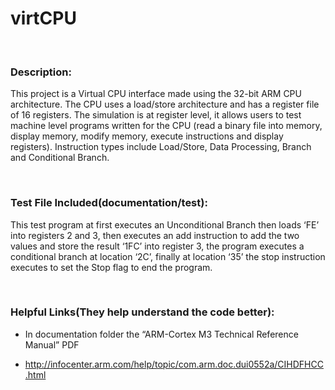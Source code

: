 virtCPU
=======

 

### Description:

This project is a Virtual CPU interface made using the 32-bit ARM CPU
architecture. The CPU uses a load/store architecture and has a register file
of 16 registers. The simulation is at register level, it allows users to
test machine level programs written for the CPU (read a binary file into
memory, display memory, modify memory, execute instructions and display
registers). Instruction types include Load/Store, Data Processing, Branch
and Conditional Branch.

 

### Test File Included(documentation/test):

This test program at first executes an Unconditional Branch then loads ‘FE’ into
registers 2 and 3, then executes an add instruction to add the two values and
store the result  ‘1FC’ into register 3, the program executes a conditional
branch at location ‘2C’, finally at location ‘35’ the stop instruction executes
to set the Stop flag to end the program.

 

### Helpful Links(They help understand the code better):

-   In documentation folder the “ARM-Cortex M3 Technical Reference Manual” PDF

-   http://infocenter.arm.com/help/topic/com.arm.doc.dui0552a/CIHDFHCC.html

 
